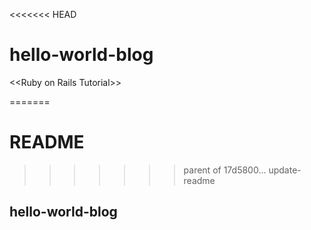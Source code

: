 <<<<<<< HEAD
# hello-world-blog

\<\<Ruby on Rails Tutorial\>\> 


=======
# README
>>>>>>> parent of 17d5800... update-readme

## hello-world-blog
